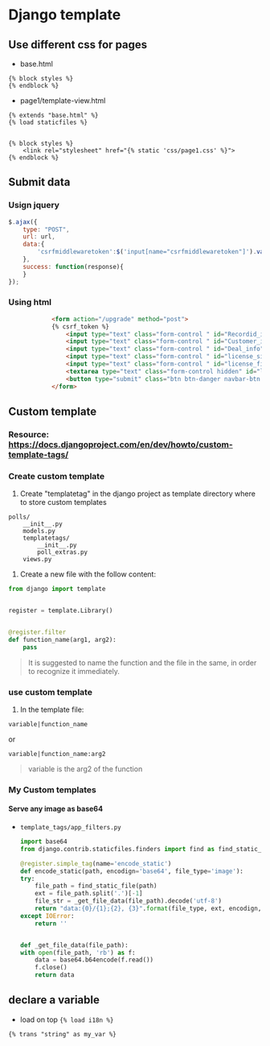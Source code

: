 # Django template
## Use different css for pages


* base.html
```jinja2
{% block styles %}
{% endblock %}
```


* page1/template-view.html
```jinja2
{% extends "base.html" %}
{% load staticfiles %}


{% block styles %}
    <link rel="stylesheet" href="{% static 'css/page1.css' %}">
{% endblock %}
```




## Submit data
### Usign jquery
```javascript
$.ajax({
    type: "POST",
    url: url,
    data:{
        'csrfmiddlewaretoken':$('input[name="csrfmiddlewaretoken"]').val(),
    },
    success: function(response){
    }
});
```


### Using html
```html
            <form action="/upgrade" method="post">
            {% csrf_token %}
                <input type="text" class="form-control " id="Recordid_info" placeholder="Recordid" value="{{ record_id }}" name="Recordid_info"> <!-- hidden -->
                <input type="text" class="form-control " id="Customer_info" placeholder="Customer" value="{{ Customer }}" name="Customer_info"> <!-- hidden -->
                <input type="text" class="form-control " id="Deal_info" placeholder="Deal" value="{{ Deal }}" name="Deal_info"> <!-- hidden -->
                <input type="text" class="form-control " id="license_signed_fullfilename_info" placeholder="license_signed_fullfilename_info" value="{{ license_signed_fullfilename }}" name="license_signed_fullfilename_info"> <!-- hidden -->
                <input type="text" class="form-control " id="license_filename_info" placeholder="license_filename_info" value="{{ license_filename }}" name="license_filename_info"> <!-- hidden -->
                <textarea type="text" class="form-control hidden" id="license_signed_info" placeholder="license_signed" name="license_signed_info"></textarea> <!-- hidden -->
                <button type="submit" class="btn btn-danger navbar-btn navbar-right" onclick='return upgrade("{{ csrf_token }}")'>Upgrade</button>
            </form>


```




## Custom template
### Resource: https://docs.djangoproject.com/en/dev/howto/custom-template-tags/


### Create custom template
1. Create "templatetag" in the django project as template directory where to store custom templates
````
polls/
    __init__.py
    models.py
    templatetags/
        __init__.py
        poll_extras.py
    views.py
````
1. Create a new file with the follow content:
````python
from django import template


register = template.Library()


@register.filter
def function_name(arg1, arg2):
    pass
````


> It is suggested to name the function and the file in the same, in order to recognize it immediately.




### use custom template
1. In the template file:
````jinja2
variable|function_name
````


or 


````jinja2
variable|function_name:arg2
````


> variable is the arg2 of the function



### My Custom templates

#### Serve any image as base64

* `template_tags/app_filters.py`
    ```python
    import base64
    from django.contrib.staticfiles.finders import find as find_static_file

    @register.simple_tag(name='encode_static')
    def encode_static(path, encodign='base64', file_type='image'):
    try:
        file_path = find_static_file(path)
        ext = file_path.split('.')[-1]
        file_str = _get_file_data(file_path).decode('utf-8')
        return "data:{0}/{1};{2}, {3}".format(file_type, ext, encodign, file_str)
    except IOError:
        return ''


    def _get_file_data(file_path):
    with open(file_path, 'rb') as f:
        data = base64.b64encode(f.read())
        f.close()
        return data
    ```


## declare a variable
* load on top ````{% load i18n %}````


```jinja2
{% trans "string" as my_var %}
```
<!--stackedit_data:
eyJoaXN0b3J5IjpbMjE0Mzk2NDc3OF19
-->


